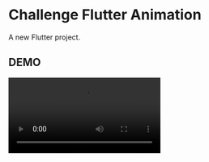 # Challenge Flutter Animation 

A new Flutter project.

## DEMO

![video](https://github.com/Jacob-dvlp/coffee-animation/blob/master/demo.mp4)

